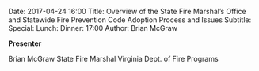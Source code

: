 Date: 2017-04-24 16:00
Title: Overview of the State Fire Marshal’s Office and Statewide Fire Prevention Code Adoption Process and Issues
Subtitle: 
Special: 
Lunch:
Dinner: 17:00
Author: Brian McGraw

**Presenter**

Brian McGraw
State Fire Marshal
Virginia Dept. of Fire Programs